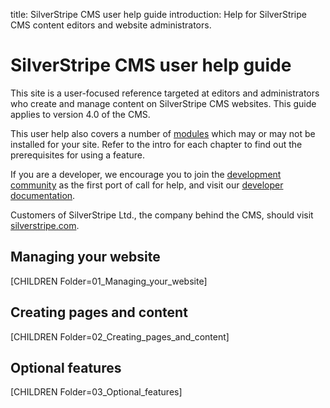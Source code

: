title: SilverStripe CMS user help guide
introduction: Help for SilverStripe CMS content editors and website administrators.

# SilverStripe CMS user help guide
This site is a user-focused reference targeted at editors and administrators who create and manage content on SilverStripe CMS websites.
This guide applies to version 4.0 of the CMS.

This user help also covers a number of [modules](https://addons.silverstripe.org)
which may or may not be installed for your site. Refer to the intro for each chapter to find out the prerequisites for using a feature.

If you are a developer, we encourage you to join the
[development community](https://www.silverstripe.org/community/forums/) as the first port of call for help,
and visit our [developer documentation](https://docs.silverstripe.org).

Customers of SilverStripe Ltd., the company behind the CMS, should visit [silverstripe.com](https://www.silverstripe.com/).

## Managing your website
[CHILDREN Folder=01_Managing_your_website]

## Creating pages and content
[CHILDREN Folder=02_Creating_pages_and_content]

## Optional features
[CHILDREN Folder=03_Optional_features]
